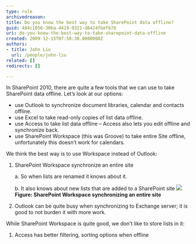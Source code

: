 ```yaml
---
type: rule
archivedreason: 
title: Do you know the best way to take SharePoint data offline?
guid: 484c1056-30ba-4419-9321-d6424fbefb78
uri: do-you-know-the-best-way-to-take-sharepoint-data-offline
created: 2009-12-15T07:50:38.0000000Z
authors:
- title: John Liu
  url: /people/john-liu
related: []
redirects: []

---
```


In SharePoint 2010, there are quite a few tools that we can use to take SharePoint data offline. Let’s look at our options:

* use Outlook to synchronize document libraries, calendar and contacts offline.
* use Excel to take read-only copies of list data offline.
* use Access to take list data offline – Access also lets you edit offline and synchronize back.
* use SharePoint Workspace (this was Groove) to take entire Site offline, unfortunately this doesn’t work for calendars.


<!--endintro-->
 We think the best way is to use Workspace instead of Outlook:

1. SharePoint Workspace synchronize an entire site

    a. So when lists are renamed it knows about it.

    b. It also knows about new lists that are added to a SharePoint site ![](Synchronize.jpg) **Figure: SharePoint Workspace synchronizing an entire site**
2. Outlook can be quite busy when synchronizing to Exchange server; it is good to not burden it with more work.

 While SharePoint Workspace is quite good, we don’t like to store lists in it:

1. Access has better filtering, sorting options when offline

